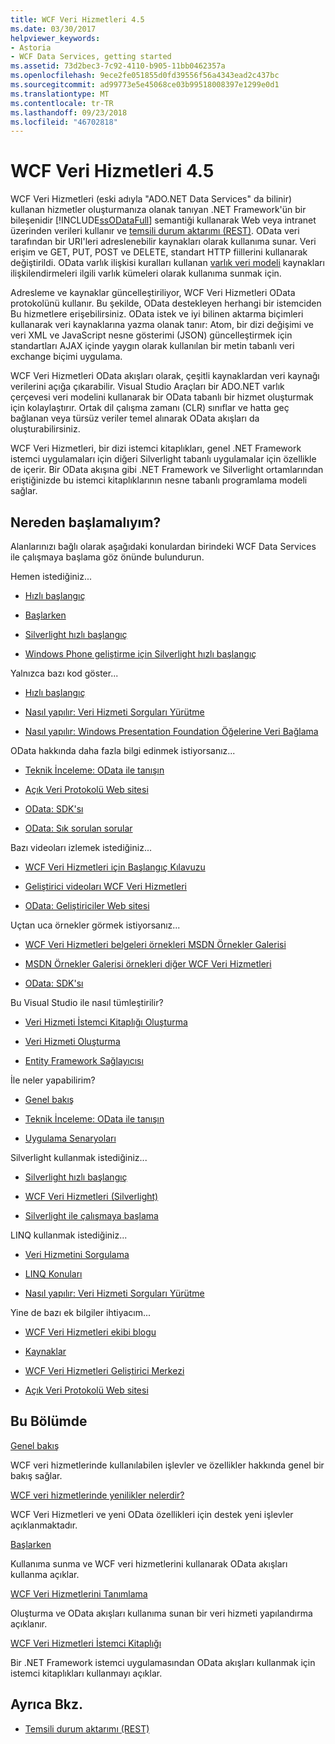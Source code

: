 ```yaml
---
title: WCF Veri Hizmetleri 4.5
ms.date: 03/30/2017
helpviewer_keywords:
- Astoria
- WCF Data Services, getting started
ms.assetid: 73d2bec3-7c92-4110-b905-11bb0462357a
ms.openlocfilehash: 9ece2fe051855d0fd39556f56a4343ead2c437bc
ms.sourcegitcommit: ad99773e5e45068ce03b99518008397e1299e0d1
ms.translationtype: MT
ms.contentlocale: tr-TR
ms.lasthandoff: 09/23/2018
ms.locfileid: "46702818"
---
```

# <a name="wcf-data-services-45"></a>WCF Veri Hizmetleri 4.5

WCF Veri Hizmetleri (eski adıyla "ADO.NET Data Services" da bilinir) kullanan hizmetler oluşturmanıza olanak tanıyan .NET Framework'ün bir bileşenidir [!INCLUDE[ssODataFull](../../../../includes/ssodatafull-md.md)] semantiği kullanarak Web veya intranet üzerinden verileri kullanır ve [ temsili durum aktarımı (REST)](https://go.microsoft.com/fwlink/?LinkId=113919). OData veri tarafından bir URI'leri adreslenebilir kaynakları olarak kullanıma sunar. Veri erişim ve GET, PUT, POST ve DELETE, standart HTTP fiillerini kullanarak değiştirildi. OData varlık ilişkisi kuralları kullanan [varlık veri modeli](../../../../docs/framework/data/adonet/entity-data-model.md) kaynakları ilişkilendirmeleri ilgili varlık kümeleri olarak kullanıma sunmak için.

Adresleme ve kaynaklar güncelleştiriliyor, WCF Veri Hizmetleri OData protokolünü kullanır. Bu şekilde, OData destekleyen herhangi bir istemciden Bu hizmetlere erişebilirsiniz. OData istek ve iyi bilinen aktarma biçimleri kullanarak veri kaynaklarına yazma olanak tanır: Atom, bir dizi değişimi ve veri XML ve JavaScript nesne gösterimi (JSON) güncelleştirmek için standartları AJAX içinde yaygın olarak kullanılan bir metin tabanlı veri exchange biçimi uygulama.

WCF Veri Hizmetleri OData akışları olarak, çeşitli kaynaklardan veri kaynağı verilerini açığa çıkarabilir. Visual Studio Araçları bir ADO.NET varlık çerçevesi veri modelini kullanarak bir OData tabanlı bir hizmet oluşturmak için kolaylaştırır. Ortak dil çalışma zamanı (CLR) sınıflar ve hatta geç bağlanan veya türsüz veriler temel alınarak OData akışları da oluşturabilirsiniz.

WCF Veri Hizmetleri, bir dizi istemci kitaplıkları, genel .NET Framework istemci uygulamaları için diğeri Silverlight tabanlı uygulamalar için özellikle de içerir. Bir OData akışına gibi .NET Framework ve Silverlight ortamlarından eriştiğinizde bu istemci kitaplıklarının nesne tabanlı programlama modeli sağlar.

## <a name="where-should-i-start"></a>Nereden başlamalıyım?

Alanlarınızı bağlı olarak aşağıdaki konulardan birindeki WCF Data Services ile çalışmaya başlama göz önünde bulundurun.

Hemen istediğiniz...

-   [Hızlı başlangıç](../../../../docs/framework/data/wcf/quickstart-wcf-data-services.md)

-   [Başlarken](../../../../docs/framework/data/wcf/getting-started-with-wcf-data-services.md)

-   [Silverlight hızlı başlangıç](https://go.microsoft.com/fwlink/?LinkID=192782)

-   [Windows Phone geliştirme için Silverlight hızlı başlangıç](https://go.microsoft.com/fwlink/?LinkID=214535)

Yalnızca bazı kod göster...

-   [Hızlı başlangıç](../../../../docs/framework/data/wcf/quickstart-wcf-data-services.md)

-   [Nasıl yapılır: Veri Hizmeti Sorguları Yürütme](../../../../docs/framework/data/wcf/how-to-execute-data-service-queries-wcf-data-services.md)

-   [Nasıl yapılır: Windows Presentation Foundation Öğelerine Veri Bağlama](../../../../docs/framework/data/wcf/bind-data-to-wpf-elements-wcf-data-services.md)

OData hakkında daha fazla bilgi edinmek istiyorsanız...

 -   [Teknik İnceleme: OData ile tanışın](https://go.microsoft.com/fwlink/?LinkId=220867)

-   [Açık Veri Protokolü Web sitesi](https://go.microsoft.com/fwlink/?LinkID=184554)

-   [OData: SDK'sı](https://go.microsoft.com/fwlink/?LinkID=185248)

-   [OData: Sık sorulan sorular](https://go.microsoft.com/fwlink/?LinkId=185867)

Bazı videoları izlemek istediğiniz...

-   [WCF Veri Hizmetleri için Başlangıç Kılavuzu](https://go.microsoft.com/fwlink/?LinkId=220864)

-   [Geliştirici videoları WCF Veri Hizmetleri](https://go.microsoft.com/fwlink/?LinkId=220861)

-   [OData: Geliştiriciler Web sitesi](https://go.microsoft.com/fwlink/?LinkId=185866)

Uçtan uca örnekler görmek istiyorsanız...

-   [WCF Veri Hizmetleri belgeleri örnekleri MSDN Örnekler Galerisi](https://go.microsoft.com/fwlink/?LinkID=220865)

-   [MSDN Örnekler Galerisi örnekleri diğer WCF Veri Hizmetleri](https://go.microsoft.com/fwlink/?LinkId=220866)

-   [OData: SDK'sı](https://go.microsoft.com/fwlink/?LinkID=185248)

Bu Visual Studio ile nasıl tümleştirilir?

-   [Veri Hizmeti İstemci Kitaplığı Oluşturma](../../../../docs/framework/data/wcf/generating-the-data-service-client-library-wcf-data-services.md)

-   [Veri Hizmeti Oluşturma](../../../../docs/framework/data/wcf/creating-the-data-service.md)

-   [Entity Framework Sağlayıcısı](../../../../docs/framework/data/wcf/entity-framework-provider-wcf-data-services.md)

İle neler yapabilirim?

-   [Genel bakış](../../../../docs/framework/data/wcf/wcf-data-services-overview.md)

-   [Teknik İnceleme: OData ile tanışın](https://go.microsoft.com/fwlink/?LinkId=220867)

-   [Uygulama Senaryoları](../../../../docs/framework/data/wcf/application-scenarios-wcf-data-services.md)

Silverlight kullanmak istediğiniz...

-   [Silverlight hızlı başlangıç](https://go.microsoft.com/fwlink/?LinkID=192782)

-   [WCF Veri Hizmetleri (Silverlight)](https://go.microsoft.com/fwlink/?LinkID=143149)

-   [Silverlight ile çalışmaya başlama](https://go.microsoft.com/fwlink/?LinkId=148366)

LINQ kullanmak istediğiniz...

-   [Veri Hizmetini Sorgulama](../../../../docs/framework/data/wcf/querying-the-data-service-wcf-data-services.md)

-   [LINQ Konuları](../../../../docs/framework/data/wcf/linq-considerations-wcf-data-services.md)

-   [Nasıl yapılır: Veri Hizmeti Sorguları Yürütme](../../../../docs/framework/data/wcf/how-to-execute-data-service-queries-wcf-data-services.md)

Yine de bazı ek bilgiler ihtiyacım...

-   [WCF Veri Hizmetleri ekibi blogu](https://go.microsoft.com/fwlink/?LinkID=150511)

-   [Kaynaklar](../../../../docs/framework/data/wcf/wcf-data-services-resources.md)

-   [WCF Veri Hizmetleri Geliştirici Merkezi](https://go.microsoft.com/fwlink/?LinkId=220868)

-   [Açık Veri Protokolü Web sitesi](https://go.microsoft.com/fwlink/?LinkID=184554)

## <a name="in-this-section"></a>Bu Bölümde

 [Genel bakış](../../../../docs/framework/data/wcf/wcf-data-services-overview.md)

 WCF veri hizmetlerinde kullanılabilen işlevler ve özellikler hakkında genel bir bakış sağlar.

 [WCF veri hizmetlerinde yenilikler nelerdir?](https://msdn.microsoft.com/library/cf22cad5-b8d9-472b-8d7c-b863b64eaae8)

 WCF Veri Hizmetleri ve yeni OData özellikleri için destek yeni işlevler açıklanmaktadır.

 [Başlarken](../../../../docs/framework/data/wcf/getting-started-with-wcf-data-services.md)

 Kullanıma sunma ve WCF veri hizmetlerini kullanarak OData akışları kullanma açıklar.

 [WCF Veri Hizmetlerini Tanımlama](../../../../docs/framework/data/wcf/defining-wcf-data-services.md)

 Oluşturma ve OData akışları kullanıma sunan bir veri hizmeti yapılandırma açıklanır.

 [WCF Veri Hizmetleri İstemci Kitaplığı](../../../../docs/framework/data/wcf/wcf-data-services-client-library.md)

 Bir .NET Framework istemci uygulamasından OData akışları kullanmak için istemci kitaplıkları kullanmayı açıklar.

## <a name="see-also"></a>Ayrıca Bkz.

- [Temsili durum aktarımı (REST)](https://go.microsoft.com/fwlink/?LinkId=113919)

